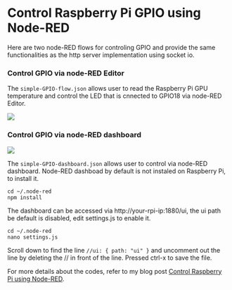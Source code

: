 # Control Raspberry Pi GPIO using Node-RED

Here are two node-RED flows for controling GPIO and provide the same functionalities as the http server implementation using socket io.

### Control GPIO via node-RED Editor

The `simple-GPIO-flow.json` allows user to read the Raspberry Pi GPU temperature and control the LED that is cnnected to GPIO18 via node-RED Editor.

[![](https://github.com/e-tinkers/simple_httpserver/blob/master/examples%20using%20node-RED/images/simple_gpio_flow.png)](https://github.com/e-tinkers/simple_httpserver/blob/master/examples%20using%20node-RED/images/simple_gpio_flow.png)

### Control GPIO via node-RED dashboard

[![](https://github.com/e-tinkers/simple_httpserver/blob/master/examples%20using%20node-RED/images/simple_gpio_dashboard_flow.png)](https://github.com/e-tinkers/simple_httpserver/blob/master/examples%20using%20node-RED/images/simple_gpio_dashboard_flow.png)

The `simple-GPIO-dashboard.json` allows user to control via node-RED dashboard. Node-RED dashboad by default is not instaled on Raspberry Pi, to install it.

    cd ~/.node-red
    npm install

The dashboard can be accessed via http://your-rpi-ip:1880/ui, the ui path be default is disabled, edit settings.js to enable it.

    cd ~/.node-red
    nano settings.js

Scroll down to find the line `//ui: { path: "ui" }` and uncomment out the line by deleting the // in front of the line. Pressed ctrl-x to save the file.

For more details about the codes, refer to my blog post [Control Raspberry Pi using Node-RED](https://www.e-tinkers.com/2019/02/control-raspberry-pi-gpio-using-node-red/).
